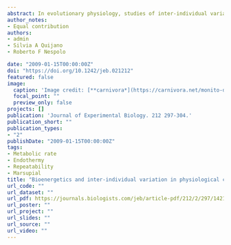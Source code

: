 ```yaml
---
abstract: In evolutionary physiology, studies of inter-individual variation (i.e. repeatability) in functional capacities are valuable as they indicate –within populations – what attributes could respond to natural selection. Although repeatability and quantitative genetics of physiological traits in energy metabolism of eutherian mammals have been well characterized, few or no studies have been performed on marsupials. We studied the repeatability (i.e. intraclass correlation coefficient, τ) of bioenergetics for Monito del Monte (*Dromiciops gliroides*), the sole living representative of an otherwise extinct marsupial order (Microbiotheria). We measured resting metabolic rate as CO2 production(V̇CO2) and O2 consumption(V̇O2)simultaneously, together with minimum thermal conductance (C), evaporative water loss (EWL) and respiratory quotient (RQ), in a sample of ca. 20 individuals. Our results suggest that *D. gliroides* exhibits poor control of body temperature (Tb), with a thermal amplitude of ca. 10°C in normothermia. As a consequence, repeatability of Tb and metabolic rate (either as V̇CO2 or V̇O2) were relatively low (τTb=0.25±0.04,τ VCO2=0.14±0.03,τ V̇O2=0.24±0.02,jackknife estimations of standard errors). Thermal conductance exhibited near-zero or negative repeatability and was lower than expected for marsupials. However, we found significant repeatability for RQ and EWL(τ=0.32±0.03 and 0.49±0.09, respectively). In general, these results suggest that Monito del Monte exhibits some `reptilian' physiological characteristics. The relatively low repeatability of physiological variables,which otherwise exhibit large inter-individual and genetic variance in eutherian mammals, suggests that these capacities do not exhibit evolutionary potential in the ancient order Microbiotheria.
author_notes:
- Equal contribution
authors:
- admin
- Silvia A Quijano
- Roberto F Nespolo

date: "2009-01-15T00:00:00Z"
doi: "https://doi.org/10.1242/jeb.021212"
featured: false
image:
  caption: 'Image credit: [**carnivora*](https://carnivora.net/monito-del-monte-dromiciops-gliroides-t3767.html)'
  focal_point: ""
  preview_only: false
projects: []
publication: 'Journal of Experimental Biology. 212 297-304.'
publication_short: ""
publication_types:
- "2"
publishDate: "2009-01-15T00:00:00Z"
tags:
- Metabolic rate
- Endothermy
- Repeatability
- Marsupial
title: "Bioenergetics and inter-individual variation in physiological capacities in a relict mammal, the monito del monte (Dromiciops gliroides)"
url_code: ""
url_dataset: ""
url_pdf: https://journals.biologists.com/jeb/article-pdf/212/2/297/1421091/297.pdf
url_poster: ""
url_project: ""
url_slides: ""
url_source: ""
url_video: ""
---
```



